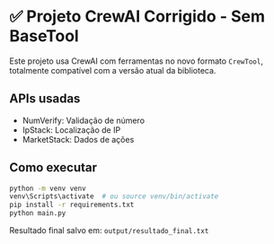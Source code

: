 # ✅ Projeto CrewAI Corrigido - Sem BaseTool

Este projeto usa CrewAI com ferramentas no novo formato `CrewTool`, totalmente compatível com a versão atual da biblioteca.

## APIs usadas

- NumVerify: Validação de número
- IpStack: Localização de IP
- MarketStack: Dados de ações

## Como executar

```bash
python -m venv venv
venv\Scripts\activate  # ou source venv/bin/activate
pip install -r requirements.txt
python main.py
```

Resultado final salvo em: `output/resultado_final.txt`